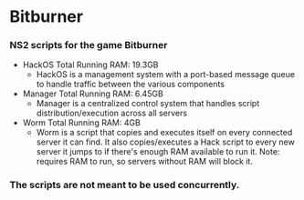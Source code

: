 # Bitburner
### NS2 scripts for the game Bitburner
- HackOS Total Running RAM: 19.3GB
  - HackOS is a management system with a port-based message queue to handle traffic between the various components
- Manager Total Running RAM: 6.45GB
  - Manager is a centralized control system that handles script distribution/execution across all servers
- Worm Total Running RAM: 4GB
  - Worm is a script that copies and executes itself on every connected server it can find. It also copies/executes a Hack script to every new server it jumps to if there's enough RAM available to run it. Note: requires RAM to run, so servers without RAM will block it.

### The scripts are not meant to be used concurrently.
